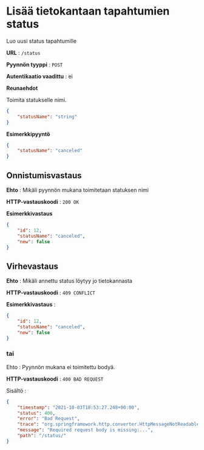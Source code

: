 # Lisää tietokantaan tapahtumien status

Luo uusi status tapahtumille

**URL** : `/status`

**Pyynnön tyyppi** : `POST`

**Autentikaatio vaadittu** : ei

**Reunaehdot**

Toimita statukselle nimi.

```json
{
    "statusName": "string"
}
```

**Esimerkkipyyntö** 

```json
{
    "statusName": "canceled"
}
```

## Onnistumisvastaus

**Ehto** : Mikäli pyynnön mukana toimitetaan statuksen nimi 

**HTTP-vastauskoodi** : `200 OK`

**Esimerkkivastaus**

```json
{
    "id": 12,
    "statusName": "canceled",
    "new": false
}
```

## Virhevastaus

**Ehto** : Mikäli annettu status löytyy jo tietokannasta

**HTTP-vastauskoodi** : `409 CONFLICT`

**Esimerkkivastaus** :

```json
{
    "id": 12,
    "statusName": "canceled",
    "new": false
}
```
### tai

Ehto : Pyynnön mukana ei toimitettu bodyä.

**HTTP-vastauskoodi** : `400 BAD REQUEST`

Sisältö :

```json
{
    "timestamp": "2021-10-03T18:53:27.248+00:00",
    "status": 400,
    "error": "Bad Request",
    "trace": "org.springframework.http.converter.HttpMessageNotReadableException:...",
    "message": "Required request body is missing:...",
    "path": "/status/"
}
```